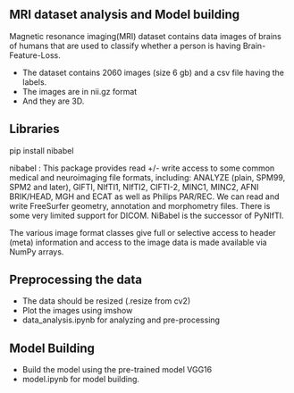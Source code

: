 ## MRI dataset analysis and Model building

Magnetic resonance imaging(MRI) dataset contains data images of brains of humans that are used to classify whether a person is having Brain-Feature-Loss.

* The dataset contains 2060 images (size 6 gb) and a csv file having the labels.
* The images are in nii.gz format 
* And they are 3D.

## Libraries

pip install nibabel

nibabel :
This package provides read +/- write access to some common medical and neuroimaging file formats,
including: ANALYZE (plain, SPM99, SPM2 and later), GIFTI, NIfTI1, NIfTI2, CIFTI-2, MINC1, MINC2,
AFNI BRIK/HEAD, MGH and ECAT as well as Philips PAR/REC. We can read and write FreeSurfer geometry, 
annotation and morphometry files. There is some very limited support for DICOM. 
NiBabel is the successor of PyNIfTI.

The various image format classes give full or selective access to header (meta) information and
access to the image data is made available via NumPy arrays.

## Preprocessing the data

* The data should be resized (.resize from cv2)
* Plot the images using imshow
* data_analysis.ipynb for analyzing and pre-processing 

## Model Building

* Build the model using the pre-trained model VGG16
* model.ipynb for model building.
